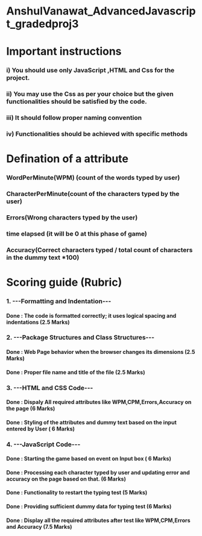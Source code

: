 # AnshulVanawat_AdvancedJavascript_gradedproj3

# Important instructions

### i) You should use only JavaScript ,HTML and Css for the project.

### ii) You may use the Css as per your choice but the given functionalities should be satisfied by the code.

### iii) It should follow proper naming convention

### iv) Functionalities should be achieved with specific methods

# Defination of a attribute

### WordPerMinute(WPM) (count of the words typed by user)

### CharacterPerMinute(count of the characters typed by the user)

### Errors(Wrong characters typed by the user)

### time elapsed (it will be 0 at this phase of game)

### Accuracy(Correct characters typed / total count of characters in the dummy text \*100)

# Scoring guide (Rubric)

### 1. ---Formatting and Indentation---

#### Done : The code is formatted correctly; it uses logical spacing and indentations (2.5 Marks)

### 2. ---Package Structures and Class Structures---

#### Done : Web Page behavior when the browser changes its dimensions (2.5 Marks)

#### Done : Proper file name and title of the file (2.5 Marks)

### 3. ---HTML and CSS Code---

#### Done : Dispaly All required attributes like WPM,CPM,Errors,Accuracy on the page (6 Marks)

#### Done : Styling of the attributes and dummy text based on the input entered by User ( 6 Marks)

### 4. ---JavaScript Code---

#### Done : Starting the game based on event on Input box ( 6 Marks)

#### Done : Processing each character typed by user and updating error and accuracy on the page based on that. (6 Marks)

#### Done : Functionality to restart the typing test (5 Marks)

#### Done : Providing sufficient dummy data for typing test (6 Marks)

#### Done : Display all the required attributes after test like WPM,CPM,Errors and Accuracy (7.5 Marks)
